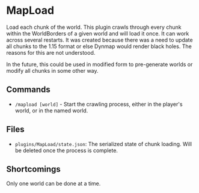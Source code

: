 # MapLoad

Load each chunk of the world.  This plugin crawls through every chunk
within the WorldBorders of a given world and will load it once.  It
can work across several restarts.  It was created because there was a
need to update all chunks to the 1.15 format or else Dynmap would
render black holes.  The reasons for this are not understood.

In the future, this could be used in modified form to pre-generate
worlds or modify all chunks in some other way.

## Commands

- `/mapload [world]` - Start the crawling process, either in the
  player's world, or in the named world.

## Files

- `plugins/MapLoad/state.json`: The serialized state of chunk loading.
  Will be deleted once the process is complete.

## Shortcomings

Only one world can be done at a time.